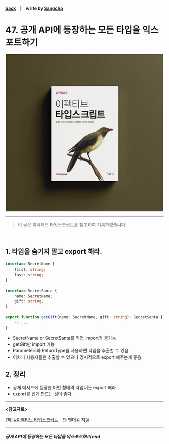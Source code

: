 #### [back](../../../README.md) &nbsp;&nbsp; | &nbsp;&nbsp; write by [Sangcho](sangcho)

# 47. 공개 API에 등장하는 모든 타입을 익스포트하기

<p align="center" style="width:500px; margin: 0 auto">
    <img src="../../image/main.png">
</p>

---

> 이 글은 이펙티브 타입스크립트를 참고하여 기록하였습니다.

<br>

## 1. 타입을 숨기지 말고 export 해라.

```typescript
interface SecretName {
    first: string;
    last: string;
}

interface SecretSanta {
    name: SecretName;
    gift: string;
}

export function getGift(name: SecretName, gift: string): SecretSanta {
    // ...
}
```
- SecretName or SecretSanta를 직접 import가 불가능 
- getGift만 import 가능
- Parameters와 ReturnType을 사용하면 타입을 추출할 수 있음.
- 어차피 사용자들은 추출할 수 있으니 명시적으로 export 해주는게 좋음.


## 2. 정리

- 공개 메서드에 등장한 어떤 형태의 타입이든 export 해라
- export를 쉽게 만드는 것이 좋다.

---

<strong><참고자료></strong>

[책] [#이펙티브 타입스크립트][effective-typescript] - 댄 밴더캄 지음 -

---

##### 공개 API에 등장하는 모든 타입을 익스포트하기 end

[effective-typescript]: https://www.aladin.co.kr/shop/wproduct.aspx?ItemId=273193135&start=slayer
[sangcho]: https://github.com/SangchoKim
[taeHyen]: https://github.com/rlaxogus0517
[kangHyen]: https://github.com/bebekh1216
[sumin]: https://github.com/ttumzzi